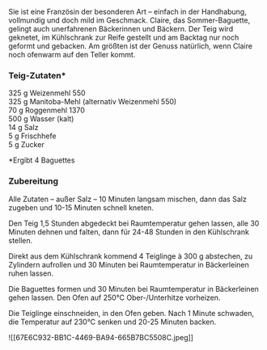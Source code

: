 
Sie ist eine Französin der besonderen Art – einfach in der Handhabung, vollmundig und doch mild im Geschmack. Claire, das Sommer-Baguette, gelingt auch unerfahrenen Bäckerinnen und Bäckern. Der Teig wird geknetet, im Kühlschrank zur Reife gestellt und am Backtag nur noch geformt und gebacken. Am größten ist der Genuss natürlich, wenn Claire noch ofenwarm auf den Teller kommt.

### Teig-Zutaten*

325 g Weizenmehl 550  
325 g Manitoba-Mehl (alternativ Weizenmehl 550)   
70 g Roggenmehl 1370  
500 g Wasser (kalt)  
14 g Salz  
5 g Frischhefe  
5 g Zucker

*Ergibt 4 Baguettes

### Zubereitung

Alle Zutaten – außer Salz – 10 Minuten langsam mischen, dann das Salz zugeben und 10-15 Minuten schnell kneten.

Den Teig 1,5 Stunden abgedeckt bei Raumtemperatur gehen lassen, alle 30 Minuten dehnen und falten, dann für 24-48 Stunden in den Kühlschrank stellen.

Direkt aus dem Kühlschrank kommend 4 Teiglinge à 300 g abstechen, zu Zylindern aufrollen und 30 Minuten bei Raumtemperatur in Bäckerleinen ruhen lassen.

Die Baguettes formen und 30 Minuten bei Raumtemperatur in Bäckerleinen gehen lassen. Den Ofen auf 250°C Ober-/Unterhitze vorheizen.

Die Teiglinge einschneiden, in den Ofen geben. Nach 1 Minute schwaden, die Temperatur auf 230°C senken und 20-25 Minuten backen.


![[67E6C932-BB1C-4469-BA94-665B7BC5508C.jpeg]]